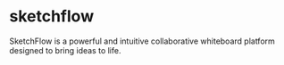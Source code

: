 # sketchflow
SketchFlow is a powerful and intuitive collaborative whiteboard platform designed to bring ideas to life.
